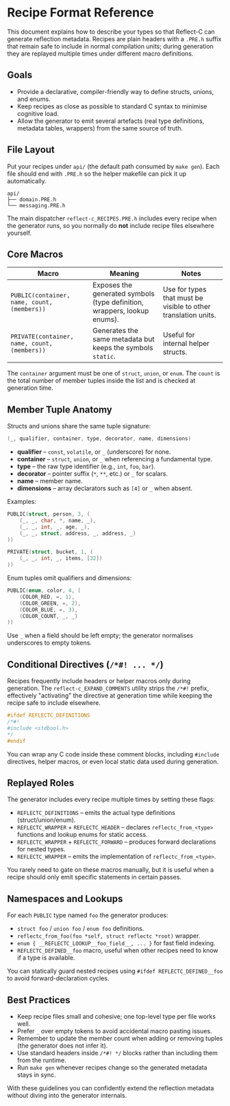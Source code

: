 # Recipe Format Reference

This document explains how to describe your types so that Reflect-C can generate reflection metadata. Recipes are plain headers with a `.PRE.h` suffix that remain safe to include in normal compilation units; during generation they are replayed multiple times under different macro definitions.

## Goals

- Provide a declarative, compiler-friendly way to define structs, unions, and enums.
- Keep recipes as close as possible to standard C syntax to minimise cognitive load.
- Allow the generator to emit several artefacts (real type definitions, metadata tables, wrappers) from the same source of truth.

## File Layout

Put your recipes under `api/` (the default path consumed by `make gen`). Each file should end with `.PRE.h` so the helper makefile can pick it up automatically.

```text
api/
├── domain.PRE.h
└── messaging.PRE.h
```

The main dispatcher `reflect-c_RECIPES.PRE.h` includes every recipe when the generator runs, so you normally do **not** include recipe files elsewhere yourself.

## Core Macros

| Macro | Meaning | Notes |
| --- | --- | --- |
| `PUBLIC(container, name, count, (members))` | Exposes the generated symbols (type definition, wrappers, lookup enums). | Use for types that must be visible to other translation units. |
| `PRIVATE(container, name, count, (members))` | Generates the same metadata but keeps the symbols `static`. | Useful for internal helper structs. |

The `container` argument must be one of `struct`, `union`, or `enum`. The `count` is the total number of member tuples inside the list and is checked at generation time.

## Member Tuple Anatomy

Structs and unions share the same tuple signature:

```c
(_, qualifier, container, type, decorator, name, dimensions)
```

- **qualifier** – `const`, `volatile`, or `_` (underscore) for none.
- **container** – `struct`, `union`, or `_` when referencing a fundamental type.
- **type** – the raw type identifier (e.g., `int`, `foo`, `bar`).
- **decorator** – pointer suffix (`*`, `**`, etc.) or `_` for scalars.
- **name** – member name.
- **dimensions** – array declarators such as `[4]` or `_` when absent.

Examples:

```c
PUBLIC(struct, person, 3, (
    (_, _, char, *, name, _),
    (_, _, int, _, age, _),
    (_, _, struct, address, _, address, _)
))

PRIVATE(struct, bucket, 1, (
    (_, _, int, _, items, [32])
))
```

Enum tuples omit qualifiers and dimensions:

```c
PUBLIC(enum, color, 4, (
    (COLOR_RED, =, 1),
    (COLOR_GREEN, =, 2),
    (COLOR_BLUE, =, 3),
    (COLOR_COUNT, _, _)
))
```

Use `_` when a field should be left empty; the generator normalises underscores to empty tokens.

## Conditional Directives (`/*#! ... */`)

Recipes frequently include headers or helper macros only during generation. The `reflect-c_EXPAND_COMMENTS` utility strips the `/*#!` prefix, effectively "activating" the directive at generation time while keeping the recipe safe to include elsewhere.

```c
#ifdef REFLECTC_DEFINITIONS
/*#!
#include <stdbool.h>
*/
#endif
```

You can wrap any C code inside these comment blocks, including `#include` directives, helper macros, or even local static data used during generation.

## Replayed Roles

The generator includes every recipe multiple times by setting these flags:

- `REFLECTC_DEFINITIONS` – emits the actual type definitions (struct/union/enum).
- `REFLECTC_WRAPPER` + `REFLECTC_HEADER` – declares `reflectc_from_<type>` functions and lookup enums for static access.
- `REFLECTC_WRAPPER` + `REFLECTC_FORWARD` – produces forward declarations for nested types.
- `REFLECTC_WRAPPER` – emits the implementation of `reflectc_from_<type>`.

You rarely need to gate on these macros manually, but it is useful when a recipe should only emit specific statements in certain passes.

## Namespaces and Lookups

For each `PUBLIC` type named `foo` the generator produces:

- `struct foo` / `union foo` / `enum foo` definitions.
- `reflectc_from_foo(foo *self, struct reflectc *root)` wrapper.
- `enum { __REFLECTC_LOOKUP__foo_field__, ... }` for fast field indexing.
- `REFLECTC_DEFINED__foo` macro, useful when other recipes need to know if a type is available.

You can statically guard nested recipes using `#ifdef REFLECTC_DEFINED__foo` to avoid forward-declaration cycles.

## Best Practices

- Keep recipe files small and cohesive; one top-level type per file works well.
- Prefer `_` over empty tokens to avoid accidental macro pasting issues.
- Remember to update the member count when adding or removing tuples (the generator does not infer it).
- Use standard headers inside `/*#! */` blocks rather than including them from the runtime.
- Run `make gen` whenever recipes change so the generated metadata stays in sync.

With these guidelines you can confidently extend the reflection metadata without diving into the generator internals.
